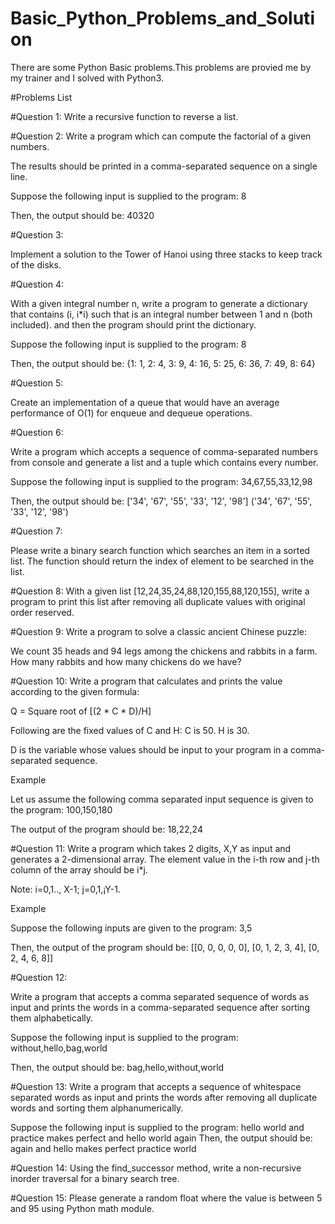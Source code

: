# Basic_Python_Problems_and_Solution

There are some Python Basic problems.This problems are provied me by my trainer and I solved with Python3.

#Problems List

#Question 1:
Write a recursive function to reverse a list.

#Question 2:
Write a program which can compute the factorial of a given numbers.

The results should be printed in a comma-separated sequence on a single line.

Suppose the following input is supplied to the program:
8

Then, the output should be:
40320

#Question 3:

Implement a solution to the Tower of Hanoi using three stacks to keep track of the disks.

#Question 4:

With a given integral number n, write a program to generate a dictionary that contains (i, i*i) such that is an integral number between 1 and n (both included). and then the program should print the dictionary.

Suppose the following input is supplied to the program:
8

Then, the output should be:
{1: 1, 2: 4, 3: 9, 4: 16, 5: 25, 6: 36, 7: 49, 8: 64}

#Question 5:

Create an implementation of a queue that would have an average performance of O(1) for enqueue and dequeue operations.

#Question 6:

Write a program which accepts a sequence of comma-separated numbers from console and generate a list and a tuple which contains every number.

Suppose the following input is supplied to the program:
34,67,55,33,12,98

Then, the output should be:
['34', '67', '55', '33', '12', '98']
('34', '67', '55', '33', '12', '98')

#Question 7:

Please write a binary search function which searches an item in a sorted list. The function should return the index of element to be searched in the list.

#Question 8:
With a given list [12,24,35,24,88,120,155,88,120,155], write a program to print this list after removing all duplicate values with original order reserved.

#Question 9:
Write a program to solve a classic ancient Chinese puzzle: 

We count 35 heads and 94 legs among the chickens and rabbits in a farm. How many rabbits and how many chickens do we have?

#Question 10:
Write a program that calculates and prints the value according to the given formula:

Q = Square root of [(2 * C * D)/H]

Following are the fixed values of C and H:
C is 50. H is 30.

D is the variable whose values should be input to your program in a comma-separated sequence.

Example

Let us assume the following comma separated input sequence is given to the program:
100,150,180

The output of the program should be:
18,22,24

#Question 11:
Write a program which takes 2 digits, X,Y as input and generates a 2-dimensional array. The element value in the i-th row and j-th column of the array should be i*j.

Note: i=0,1.., X-1; j=0,1,¡­Y-1.

Example

Suppose the following inputs are given to the program:
3,5

Then, the output of the program should be:
[[0, 0, 0, 0, 0], [0, 1, 2, 3, 4], [0, 2, 4, 6, 8]] 

#Question 12:

Write a program that accepts a comma separated sequence of words as input and prints the words in a comma-separated sequence after sorting them alphabetically.

Suppose the following input is supplied to the program:
without,hello,bag,world

Then, the output should be:
bag,hello,without,world

#Question 13:
Write a program that accepts a sequence of whitespace separated words as input and prints the words after removing all duplicate words and sorting them alphanumerically.

Suppose the following input is supplied to the program:
hello world and practice makes perfect and hello world again
Then, the output should be:
again and hello makes perfect practice world

#Question 14:
Using the find_successor method, write a non-recursive inorder traversal for a binary search tree.

#Question 15:
Please generate a random float where the value is between 5 and 95 using Python math module.

